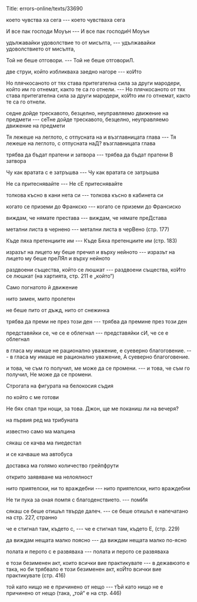 Title: errors-online/texts/33690

което чувства ха сега --- което чувстваха сега

И все пак господи Моуън --- И все пак господиН Моуън

удължавайки удоволствие то от мисълта, --- удължавайки удоволствието от мисълта,

Той не беше отговори. --- Той не беше отговориЛ.

две струи, който избликваха заедно нагоре --- коИто

Но плячкосаното от тях става притегателна сила за други мародери, който им го отнемат, както те са го отнели. --- Но плячкосаното от тях става притегателна сила за други мародери, коИто им го отнемат, както те са го отнели.

седне дойде трескавото, безцелно, неуправляемо движение на предмети --- сеТне дойде трескавото, безцелно, неуправляемо движение на предмети

Тя лежеше на леглото, с отпусната на и възглавницата глава --- Тя лежеше на леглото, с отпусната наД? възглавницата глава

трябва да бъдат пратени и затвора --- трябва да бъдат пратени В затвора

Чу как вратата с е затръшва --- Чу как вратата се затръшва

Не са притеснявайте --- Не сЕ притеснявайте

толкова късно в кани нета си --- толкова късно в кабинета си

когато се приземи до Франкско --- когато се приземи до Франсиско

виждам, че нямате престава ---  виждам, че нямате преДстава

метални листа в чернено --- метални листа в черВено (стр. 177)

Къде пяха претенциите им --- Къде Бяха претенциите им (стр. 183)

изразът на лицето му беше пречил и върху нейното --- изразът на лицето му беше преЛЯл и върху нейното

раздвоени същества, който се люшкат --- раздвоени същества, коИто се люшкат (на хартията, стр. 211 е „който“)

Само погнатото й движение

нито зимен, мито пролетен

не беше пито от дъжд, нито от снежинка

трябва да преми не през този ден --- трябва да премине през този ден

представяйки се, че се е облегнал  --- представяйки сИ, че се е облегнал

в гласа му имаше не рационално уважение, е суеверно благоговение. --- в гласа му имаше не рационално уважение, А суеверно благоговение.

и това, че съм го получил, ме може да се промени. --- и това, че съм го получил, Не може да се промени.

Строгата на фигурата на белокосия съдия

по който с ме готови

Не бях спал три нощи, за това. Джон, ще ме поканиш ли на вечеря?

на първия ред ма трибуната

известно само ма малцина

сякаш се качва ма пиедестал 

и се качваше ма автобуса

доставка ма голямо количество грейпфрути

открито заявяване ма нелоялност

нито приятелски, ни то враждебни --- нито приятелски, нито враждебни 

Не ти пука за оная помпя с благоденствието. --- помИя

сякаш се беше отишъл твърде далеч. --- се беше отишъл е напечатано на стр. 227, странно

че е стигнал там, където с, --- че е стигнал там, където Е, (стр. 229)

да виждам нещата малко поясно --- да виждам нещата малко по-ясно

полата и перото с е развяваха --- полата и перото се развяваха

е този безименен акт, които всички вие практикувате --- в дежавюэто е така, но би трябвало е този безименен акт, коЙто всички вие практикувате (стр. 416)

той като нищо не е причинено от нещо --- тЪй като нищо не е причинено от нещо (така, „той“ е на стр. 446)
